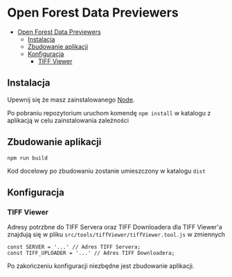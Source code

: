 # Open Forest Data Previewers

- [Open Forest Data Previewers](#open-forest-data-previewers)
  - [Instalacja](#instalacja)
  - [Zbudowanie aplikacji](#zbudowanie-aplikacji)
  - [Konfiguracja](#konfiguracja)
    - [TIFF Viewer](#tiff-viewer)

## Instalacja

Upewnij się że masz zainstalowanego [Node](https://nodejs.org/en/ 'Node').
  
Po pobraniu repozytorium uruchom komendę `npm install` w katalogu z aplikacją w celu zainstalowania zależności

## Zbudowanie aplikacji

`npm run build`

Kod docelowy po zbudowaniu zostanie umieszczony w katalogu `dist`

## Konfiguracja

### TIFF Viewer

Adresy potrzbne do TIFF Servera oraz TIFF Downloadera dla TIFF Viewer'a znajdują się w pliku `src/tools/tiffViewer/tiffViewer.tool.js` w zmiennych

```
const SERVER = '...' // Adres TIFF Servera;
const TIFF_UPLOADER = '...' // Adres TIFF Downloadera;
```

Po zakończeniu konfiguracji niezbędne jest zbudowanie aplikacji.

